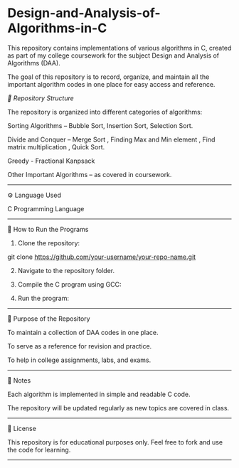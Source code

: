 # Design-and-Analysis-of-Algorithms-in-C


This repository contains implementations of various algorithms in C, created as part of my college coursework for the subject Design and Analysis of Algorithms (DAA).

The goal of this repository is to record, organize, and maintain all the important algorithm codes in one place for easy access and reference.

*_📂 Repository Structure_*

The repository is organized into different categories of algorithms:

Sorting Algorithms – Bubble Sort, Insertion Sort, Selection Sort.

Divide and Conquer – Merge Sort , Finding Max and Min element , Find matrix multiplication , Quick Sort.

Greedy - Fractional Kanpsack

Other Important Algorithms – as covered in coursework.



---

⚙ Language Used

C Programming Language



---

🚀 How to Run the Programs

1. Clone the repository:

git clone https://github.com/your-username/your-repo-name.git


2. Navigate to the repository folder.


3. Compile the C program using GCC:

   
4. Run the program:






---

🎯 Purpose of the Repository

To maintain a collection of DAA codes in one place.

To serve as a reference for revision and practice.

To help in college assignments, labs, and exams.



---

📌 Notes

Each algorithm is implemented in simple and readable C code.

The repository will be updated regularly as new topics are covered in class.



---

📖 License

This repository is for educational purposes only. Feel free to fork and use the code for learning.


---
